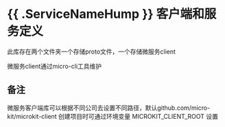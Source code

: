 # {{ .ServiceNameHump }} 客户端和服务定义

此库存在两个文件夹一个存储proto文件，一个存储微服务client

微服务client通过micro-cli工具维护

## 备注

微服务客户端库可以根据不同公司去设置不同路径，默认github.com/micro-kit/microkit-client 创建项目时可通过环境变量 MICROKIT_CLIENT_ROOT 设置
